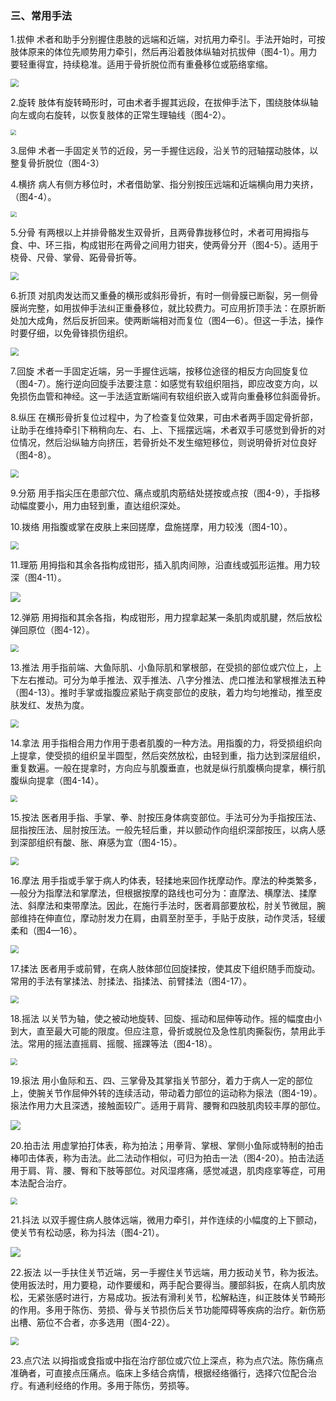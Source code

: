 ### 三、常用手法

1.拔伸 术者和助手分别握住患肢的远端和近端，对抗用力牵引。手法开始时，可按肢体原来的体位先顺势用力牵引，然后再沿着肢体纵轴对抗拔伸（图4-1）。用力要轻重得宜，持续稳准。适用于骨折脱位而有重叠移位或筋络挛缩。

<img src="img\4-1.jpg" style="zoom:80%;" />

2.旋转 肢体有旋转畸形时，可由术者手握其远段，在拔伸手法下，围绕肢体纵轴向左或向右旋转，以恢复肢体的正常生理轴线（图4-2）。

<img src="img\4-2、4-3.jpg" style="zoom: 55%;" />

3.屈伸 术者一手固定关节的近段，另一手握住远段，沿关节的冠轴摆动肢体，以整复骨折脱位（图4-3）

4.横挤 病人有侧方移位时，术者借助掌、指分别按压远端和近端横向用力夹挤，（图4-4）。

<img src="img\4-4.jpg" style="zoom: 60%;" />

5.分骨 有两根以上并排骨骼发生双骨折，且两骨靠拢移位时，术者可用拇指与食、中、环三指，构成钳形在两骨之间用力钳夹，使两骨分开（图4-5）。适用于桡骨、尺骨、掌骨、跖骨骨折等。

<img src="img\4-5.jpg" style="zoom:80%;" />

6.折顶 对肌肉发达而又重叠的横形或斜形骨折，有时一侧骨膜已断裂，另一侧骨膜尚完整，如用拔伸手法纠正重叠移位，就比较费力。可应用折顶手法：在原折断处加大成角，然后反折回来。使两断端相对而复位（图4—6）。但这一手法，操作时要仔细，以免骨锋损伤组织。

<img src="img\4-6.jpg" style="zoom:80%;" />

7.回旋 术者一手固定近端，另一手握住远端，按移位途径的相反方向回旋复位（图4-7）。施行逆向回旋手法要注意：如感觉有软组织阻挡，即应改变方向，以免损伤血管和神经。这一手法适宜断端间有软组织嵌入或背向重叠移位斜面骨折。

8.纵压 在横形骨折复位过程中，为了检查复位效果，可由术者两手固定骨折部，让助手在维持牵引下稍稍向左、右、上、下摇摆远端，术者双手可感觉到骨折的对位情况，然后沿纵轴方向挤压，若骨折处不发生缩短移位，则说明骨折对位良好（图4-8）。

<img src="img\4-7、4-8.jpg" style="zoom:80%;" />

9.分筋 用手指尖压在患部穴位、痛点或肌肉筋结处搓按或点按（图4-9），手指移动幅度要小，用力由轻到重，直达组织深处。

10.拨络 用指腹或掌在皮肤上来回搓摩，盘施搓摩，用力较浅（图4-10）。

<img src="img\4-9、4-10.jpg" style="zoom:80%;" />

11.理筋 用拇指和其余各指构成钳形，插入肌肉间隙，沿直线或弧形运推。用力较深（图4-11）。

![](img/4-11.jpg)

12.弹筋 用拇指和其余各指，构成钳形，用力捏拿起某一条肌肉或肌腱，然后放松弹回原位（图4-12）。

<img src="img\4-12.jpg" style="zoom:80%;" />

13.推法 用手指前端、大鱼际肌、小鱼际肌和掌根部，在受损的部位或穴位上，上下左右推动。可分为单手推法、双手推法、八字分推法、虎口推法和掌根推法五种（图4-13）。推时手掌或指腹应紧贴于病变部位的皮肤，着力均匀地推动，推至皮肤发红、发热为度。

<img src="img\4-13.jpg" style="zoom:80%;" />

14.拿法 用手指相合用力作用于患者肌腹的一种方法。用指腹的力，将受损组织向上提拿，使受损的组织呈半圆型，然后突然放松，由轻到重，指力达到深层组织，重复数遍。一般在提拿时，方向应与肌腹垂直，也就是纵行肌腹横向提拿，横行肌腹纵向提拿（图4-14）。

<img src="img\4-14.jpg" style="zoom:67%;" />

15.按法 医者用手指、手掌、拳、肘按压身体病变部位。手法可分为手指按压法、屈指按压法、屈肘按压法。一般先轻后重，并以颤动作向组织深部按压，以病人感到深部组织有酸、胀、麻感为宜（图4-15）。

<img src="img\4-15.jpg" style="zoom:80%;" />

16.摩法 用手指或手掌于病人旳体表，轻揉地来回作抚摩动作。摩法的种类繁多，—般分为指摩法和掌摩法，但根据按摩的路线也可分为：直摩法、横摩法、揉摩法、斜摩法和束带摩法。因此，在施行手法时，医者肩部要放松，肘关节微屈，腕部维持在伸直位，摩动肘发力在肩，由肩至肘至手，手贴于皮肤，动作灵活，轻缓柔和（图4—16）。

<img src="img\4-16.jpg" style="zoom:80%;" />

17.揉法 医者用手或前臂，在病人肢体部位回旋揉按，使其皮下组织随手而旋动。常用的手法有掌揉法、肘揉法、指揉法、前臂揉法（图4-17）。

<img src="img\4-17.jpg" style="zoom:80%;" />

18.摇法 以关节为轴，使之被动地旋转、回旋、摇动和屈伸等动作。摇的幅度由小到大，直至最大可能的限度。但应注意，骨折或脱位及急性肌肉撕裂伤，禁用此手法。常用的摇法直摇肩、摇髋、摇踝等法（图4-18）。

<img src="img\4-18.jpg" style="zoom:67%;" />

19.㨰法 用小鱼际和五、四、三掌骨及其掌指关节部分，着力于病人一定的部位上，使腕关节作屈伸外转的连续活动，带动着力部位的运动称为㨰法（图4-19）。㨰法作用力大且深透，接触面较广。适用于肩背、腰臀和四肢肌肉较丰厚的部位。

![](img/4-19.jpg)

20.拍击法 用虚掌拍打体表，称为拍法；用拳背、掌根、掌侧小鱼际或特制的拍击棒叩击体表，称为击法。此二法动作相似，可归为拍击一法（图4-20）。拍击法适用于肩、背、腰、臀和下肢等部位。对风湿疼痛，感觉减退，肌肉痉挛等症，可用本法配合治疗。

<img src="img\4-20.jpg" style="zoom:67%;" />

21.抖法 以双手握住病人肢体远端，微用力牵引，并作连续的小幅度的上下颤动，使关节有松动感，称为抖法（图4-21）。

![](img/4-21.jpg)

22.扳法 以一手扶住关节近端，另一手握住关节远端，用力扳动关节，称为扳法。使用扳法时，用力要稳，动作要缓和，两手配合要得当。腰部斜扳，在病人肌肉放松，无紧张感时进行，方易成功。扳法有滑利关节，松解粘连，纠正肢体关节畸形的作用。多用于陈伤、劳损、骨与关节损伤后关节功能障碍等疾病的治疗。新伤筋出槽、筋位不合者，亦多选用（图4-22）。

<img src="img\4-22.jpg" style="zoom:80%;" />

23.点穴法 以拇指或食指或中指在治疗部位或穴位上深点，称为点穴法。陈伤痛点准确者，可直接点压痛点。临床上多结合病情，根据经络循行，选择穴位配合治疗。有通利经络的作用。多用于陈伤，劳损等。
